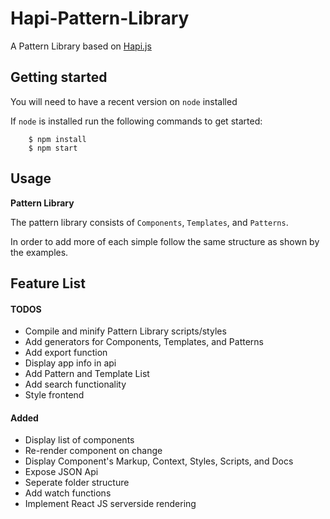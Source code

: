 # Hapi-Pattern-Library
A Pattern Library based on [Hapi.js](http://hapijs.com/)

## Getting started

You will need to have a recent version on `node` installed

If `node` is installed run the following commands to get started:

```
    $ npm install
    $ npm start
```

## Usage

__Pattern Library__

The pattern library consists of `Components`, `Templates`, and `Patterns`.

In order to add more of each simple follow the same structure as shown by the examples.

## Feature List

#### TODOS

 - Compile and minify Pattern Library scripts/styles
 - Add generators for Components, Templates, and Patterns
 - Add export function
 - Display app info in api
 - Add Pattern and Template List
 - Add search functionality
 - Style frontend
 
#### Added

 - Display list of components
 - Re-render component on change
 - Display Component's Markup, Context, Styles, Scripts, and Docs
 - Expose JSON Api
 - Seperate folder structure
 - Add watch functions
 - Implement React JS serverside rendering
